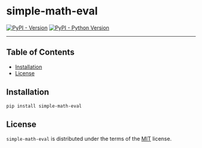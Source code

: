 # simple-math-eval

[![PyPI - Version](https://img.shields.io/pypi/v/simple-math-eval.svg)](https://pypi.org/project/simple-math-eval)
[![PyPI - Python Version](https://img.shields.io/pypi/pyversions/simple-math-eval.svg)](https://pypi.org/project/simple-math-eval)

-----

## Table of Contents

- [Installation](#installation)
- [License](#license)

## Installation

```console
pip install simple-math-eval
```

## License

`simple-math-eval` is distributed under the terms of the [MIT](https://spdx.org/licenses/MIT.html) license.
